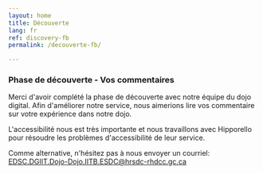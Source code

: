 ```yaml
---
layout: home
title: Découverte
lang: fr
ref: discovery-fb
permalink: /decouverte-fb/

---
```


### Phase de découverte - Vos commentaires

Merci d'avoir complété la phase de découverte avec notre équipe du dojo digital. Afin d'améliorer notre service, nous aimerions lire vos commentaire sur votre expérience dans notre dojo.

L'accessibilité nous est très importante et nous travaillons avec Hipporello pour résoudre les problèmes d'accessibilité de leur service. 

Comme alternative, n'hésitez pas à nous envoyer un courriel: <a href="mailto:EDSC.DGIIT.DOJO-DOJO.IITB.ESDC@hrsdc-rhdcc.gc.ca">EDSC.DGIIT.Dojo-Dojo.IITB.ESDC@hrsdc-rhdcc.gc.ca</a> 




<script src="https://portal.hipporello.net/default/embed.js?formId=16c9c0ee442c44cd9bfad74ac330e8e7"></script>


